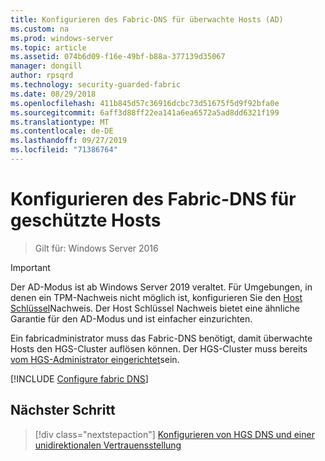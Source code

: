 ```yaml
---
title: Konfigurieren des Fabric-DNS für überwachte Hosts (AD)
ms.custom: na
ms.prod: windows-server
ms.topic: article
ms.assetid: 074b6d09-f16e-49bf-b88a-377139d35067
manager: dongill
author: rpsqrd
ms.technology: security-guarded-fabric
ms.date: 08/29/2018
ms.openlocfilehash: 411b845d57c36916dcbc73d51675f5d9f92bfa0e
ms.sourcegitcommit: 6aff3d88ff22ea141a6ea6572a5ad8dd6321f199
ms.translationtype: MT
ms.contentlocale: de-DE
ms.lasthandoff: 09/27/2019
ms.locfileid: "71386764"
---
```

# <a name="configure-the-fabric-dns-for-guarded-hosts"></a>Konfigurieren des Fabric-DNS für geschützte Hosts

>Gilt für: Windows Server 2016


>[!IMPORTANT]
>Der AD-Modus ist ab Windows Server 2019 veraltet. Für Umgebungen, in denen ein TPM-Nachweis nicht möglich ist, konfigurieren Sie den [Host Schlüssel](guarded-fabric-initialize-hgs-key-mode.md)Nachweis. Der Host Schlüssel Nachweis bietet eine ähnliche Garantie für den AD-Modus und ist einfacher einzurichten. 

Ein fabricadministrator muss das Fabric-DNS benötigt, damit überwachte Hosts den HGS-Cluster auflösen können. Der HGS-Cluster muss bereits [vom HGS-Administrator eingerichtet](/WindowsServerDocs/virtualization/guarded-fabric-shielded-vm/guarded-fabric-setting-up-the-host-guardian-service-hgs.md)sein.



[!INCLUDE [Configure fabric DNS](../../../includes/guarded-fabric-configure-fabric-dns.md)] 


## <a name="next-step"></a>Nächster Schritt

> [!div class="nextstepaction"]
> [Konfigurieren von HGS DNS und einer unidirektionalen Vertrauensstellung](guarded-fabric-configure-dns-forwarding-and-trust.md)
